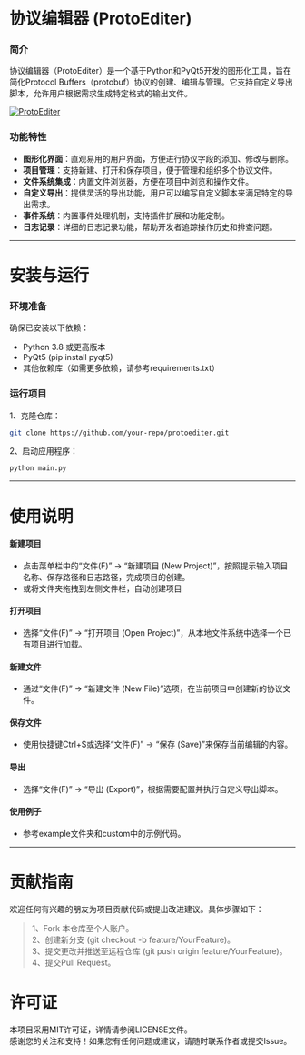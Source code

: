 # 协议编辑器 (ProtoEditer)

### 简介

协议编辑器（ProtoEditer）是一个基于Python和PyQt5开发的图形化工具，旨在简化Protocol Buffers（protobuf）协议的创建、编辑与管理。它支持自定义导出脚本，允许用户根据需求生成特定格式的输出文件。

[![ProtoEditer](https://img.picgo.net/2025/01/20/ProtoEditer4e8fb927f1da01d7.md.png)](https://www.picgo.net/image/ProtoEditer.Wh7vIb)

### 功能特性

- **图形化界面**：直观易用的用户界面，方便进行协议字段的添加、修改与删除。
- **项目管理**：支持新建、打开和保存项目，便于管理和组织多个协议文件。
- **文件系统集成**：内置文件浏览器，方便在项目中浏览和操作文件。
- **自定义导出**：提供灵活的导出功能，用户可以编写自定义脚本来满足特定的导出需求。
- **事件系统**：内置事件处理机制，支持插件扩展和功能定制。
- **日志记录**：详细的日志记录功能，帮助开发者追踪操作历史和排查问题。

---

# 安装与运行

### 环境准备

确保已安装以下依赖：
- Python 3.8 或更高版本
- PyQt5 (pip install pyqt5)
- 其他依赖库（如需更多依赖，请参考requirements.txt）

### 运行项目

1、克隆仓库：

```bash
git clone https://github.com/your-repo/protoediter.git
```

2、启动应用程序：

```bash
python main.py
```

---

# 使用说明

#### 新建项目
- 点击菜单栏中的“文件(F)” -> “新建项目 (New Project)”，按照提示输入项目名称、保存路径和日志路径，完成项目的创建。
- 或将文件夹拖拽到左侧文件栏，自动创建项目

#### 打开项目
- 选择“文件(F)” -> “打开项目 (Open Project)”，从本地文件系统中选择一个已有项目进行加载。

#### 新建文件
- 通过“文件(F)” -> “新建文件 (New File)”选项，在当前项目中创建新的协议文件。

#### 保存文件
- 使用快捷键Ctrl+S或选择“文件(F)” -> “保存 (Save)”来保存当前编辑的内容。

#### 导出
- 选择“文件(F)” -> “导出 (Export)”，根据需要配置并执行自定义导出脚本。

#### 使用例子
- 参考example文件夹和custom中的示例代码。

---

# 贡献指南

欢迎任何有兴趣的朋友为项目贡献代码或提出改进建议。具体步骤如下：
> 1、Fork 本仓库至个人账户。<br>
> 2、创建新分支 (git checkout -b feature/YourFeature)。<br>
> 3、提交更改并推送至远程仓库 (git push origin feature/YourFeature)。<br>
> 4、提交Pull Request。<br>

# 许可证

本项目采用MIT许可证，详情请参阅LICENSE文件。<br>
感谢您的关注和支持！如果您有任何问题或建议，请随时联系作者或提交Issue。
